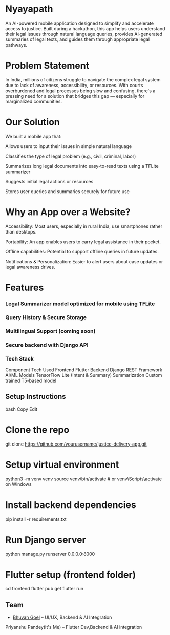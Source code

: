 # Nyayapath
An AI-powered mobile application designed to simplify and accelerate access to justice. Built during a hackathon, this app helps users understand their legal issues through natural language queries, provides AI-generated summaries of legal texts, and guides them through appropriate legal pathways.

# Problem Statement
In India, millions of citizens struggle to navigate the complex legal system due to lack of awareness, accessibility, or resources. With courts overburdened and legal processes being slow and confusing, there's a pressing need for a solution that bridges this gap — especially for marginalized communities.

# Our Solution
We built a mobile app that:

Allows users to input their issues in simple natural language

Classifies the type of legal problem (e.g., civil, criminal, labor)

Summarizes long legal documents into easy-to-read texts using a TFLite summarizer

Suggests initial legal actions or resources

Stores user queries and summaries securely for future use

# Why an App over a Website?
Accessibility: Most users, especially in rural India, use smartphones rather than desktops.

Portability: An app enables users to carry legal assistance in their pocket.

Offline capabilities: Potential to support offline queries in future updates.

Notifications & Personalization: Easier to alert users about case updates or legal awareness drives.

# Features

### Legal Summarizer model optimized for mobile using TFLite

### Query History & Secure Storage

### Multilingual Support (coming soon)

### Secure backend with Django API

### Tech Stack

Component	Tech Used
Frontend	Flutter
Backend	Django REST Framework
AI/ML Models	TensorFlow Lite (Intent & Summary)
Summarization	Custom trained T5-based model

## Setup Instructions
bash
Copy
Edit
# Clone the repo
git clone https://github.com/yourusername/justice-delivery-app.git

# Setup virtual environment
python3 -m venv venv
source venv/bin/activate  # or venv\Scripts\activate on Windows

# Install backend dependencies
pip install -r requirements.txt

# Run Django server
python manage.py runserver 0.0.0.0:8000

# Flutter setup (frontend folder)
cd frontend
flutter pub get
flutter run

## Team
- [Bhuvan Goel](https://github.com/bhuvangoel04) – UI/UX, Backend & AI Integration

Priyanshu Pandey(It's Me) – Flutter Dev,Backend & AI integration


